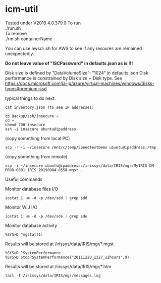 # icm-util
Tested under V2019.4.0.379.0
To run  
./run.sh  
To remove  
./rm.sh containerName

You can use awscli.sh for AWS to see if any resoures are remained unexpectedly.  

**Do not leave value of "ISCPassword" in defaults.json as is !!!**

Disk size is defined by "DataVolumeSize": "1024" in defaults.json
Disk performance is constrained by Disk size + Disk type. See
https://docs.microsoft.com/ja-jp/azure/virtual-machines/windows/disks-types#premium-ssd

typical things to do next.  
```
cat inventory.json (to see IP addresses)

cp Backup/ssh/insecure ~
cd ~
chmod 700 insecure
ssh -i insecure ubuntu@ipaddress

```
(copy something from local PC)  
```
scp -r -i ~/insecure /mnt/c/temp/SpeedTestDemo ubuntu@ipaddress:/tmp
```
(copy something from remote)  
```
scp -i ~/insecure ubuntu@ipaddress:/irissys/data/IRIS/mgr/MyIRIS-DM-PROD-0001_IRIS_20190904_0558.mgst .
```
Useful commands  

Monitor database files I/O
```
iostat 1 -m -d -p /dev/sdd | grep sdd
```
Monitor WIJ I/O
```
iostat 1 -m -d -p /dev/sde | grep sde
```
Monitor database activity
```
%SYS>D ^mgstat(1)
```
Results will be stored at /irissys/data/IRIS/mgr/*.mgst

```
%SYS>D ^SystemPerformance
%SYS>D Stop^SystemPerformance("20111220_1327_12hours",0)
```
Results will be stored at /irissys/data/IRIS/mgr/*.htm

```
tail -f /irissys/data/IRIS/mgr/messages.log
```